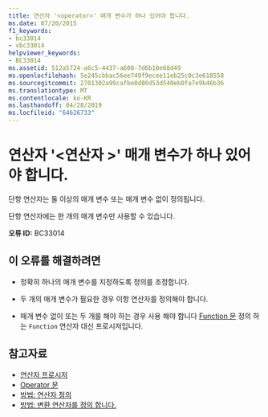 ```yaml
---
title: 연산자 '<operator>' 매개 변수가 하나 있어야 합니다.
ms.date: 07/20/2015
f1_keywords:
- bc33014
- vbc33014
helpviewer_keywords:
- BC33014
ms.assetid: 512a5724-a6c5-4437-a608-7d6b10e68d49
ms.openlocfilehash: 5e245cbbac56ee749f9ecee11eb25c0c3e618558
ms.sourcegitcommit: 2701302a99cafbe0d86d53d540eb0fa7e9b46b36
ms.translationtype: MT
ms.contentlocale: ko-KR
ms.lasthandoff: 04/28/2019
ms.locfileid: "64626733"
---
```

# <a name="operator-operator-must-have-one-parameter"></a>연산자 '\<연산자 >' 매개 변수가 하나 있어야 합니다.
단항 연산자는 둘 이상의 매개 변수 또는 매개 변수 없이 정의됩니다.  
  
 단항 연산자에는 한 개의 매개 변수만 사용할 수 있습니다.  
  
 **오류 ID:** BC33014  
  
## <a name="to-correct-this-error"></a>이 오류를 해결하려면  
  
- 정확히 하나의 매개 변수를 지정하도록 정의를 조정합니다.  
  
- 두 개의 매개 변수가 필요한 경우 이항 연산자를 정의해야 합니다.  
  
- 매개 변수 없이 또는 두 개를 해야 하는 경우 사용 해야 합니다 [Function 문](../../visual-basic/language-reference/statements/function-statement.md) 정의 하는 `Function` 연산자 대신 프로시저입니다.  
  
## <a name="see-also"></a>참고자료

- [연산자 프로시저](../../visual-basic/programming-guide/language-features/procedures/operator-procedures.md)
- [Operator 문](../../visual-basic/language-reference/statements/operator-statement.md)
- [방법: 연산자 정의](../../visual-basic/programming-guide/language-features/procedures/how-to-define-an-operator.md)
- [방법: 변환 연산자를 정의 합니다.](../../visual-basic/programming-guide/language-features/procedures/how-to-define-a-conversion-operator.md)
